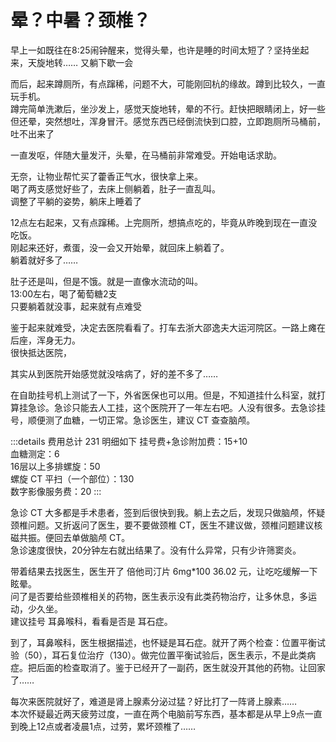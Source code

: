 # 晕？中暑？颈椎？

早上一如既往在8:25闹钟醒来，觉得头晕，也许是睡的时间太短了？坚持坐起来，天旋地转……
又躺下歇一会

而后，起来蹲厕所，有点蹿稀，问题不大，可能刚回杭的缘故。蹲到比较久，一直玩手机。  
蹲完简单洗漱后，坐沙发上，感觉天旋地转，晕的不行。赶快把眼睛闭上，好一些但还晕，突然想吐，浑身冒汗。感觉东西已经倒流快到口腔，立即跑厕所马桶前，吐不出来了

一直发呕，伴随大量发汗，头晕，在马桶前非常难受。开始电话求助。

无奈，让物业帮忙买了藿香正气水，很快拿上来。  
喝了两支感觉好些了，去床上侧躺着，肚子一直乱叫。  
调整了平躺的姿势，躺床上睡着了

12点左右起来，又有点蹿稀。上完厕所，想搞点吃的，毕竟从昨晚到现在一直没吃饭。  
刚起来还好，煮蛋，没一会又开始晕，就回床上躺着了。  
躺着就好多了……

肚子还是叫，但是不饿。就是一直像水流动的叫。  
13:00左右，喝了葡萄糖2支  
只要躺着就没事，起来就有点难受

鉴于起来就难受，决定去医院看看了。打车去浙大邵逸夫大运河院区。一路上瘫在后座，浑身无力。  
很快抵达医院，

其实从到医院开始感觉就没啥病了，好的差不多了……

在自助挂号机上测试了一下，外省医保也可以用。但是，不知道挂什么科室，就打算挂急诊。急诊只能去人工挂，这个医院开了一年左右吧。人没有很多。去急诊挂号，顺便测了血糖，一切正常。急诊医生，建议 CT 查查脑颅。

:::details 费用总计 231 明细如下
挂号费+急诊附加费：15+10  
血糖测定：6  
16层以上多排螺旋：50  
螺旋 CT 平扫（一个部位）：130  
数字影像服务费：20
:::

急诊 CT 大多都是手术患者，签到后很快到我。躺上去之后，发现只做脑颅，怀疑颈椎问题。又折返问了医生，要不要做颈椎 CT，医生不建议做，颈椎问题建议核磁共振。便回去单做脑颅 CT。  
急诊速度很快，20分钟左右就出结果了。没有什么异常，只有少许筛窦炎。  

带着结果去找医生，医生开了 倍他司汀片 6mg*100 36.02 元，让吃吃缓解一下眩晕。  
问了是否要给些颈椎相关的药物，医生表示没有此类药物治疗，让多休息，多运动，少久坐。  
建议挂号 耳鼻喉科，看看是否是 耳石症。  

到了，耳鼻喉科，医生根据描述，也怀疑是耳石症。就开了两个检查：位置平衡试验（50），耳石复位治疗（130）。做完位置平衡试验后，医生表示，不是此类病症。把后面的检查取消了。鉴于已经开了一副药，医生就没开其他的药物。让回家了……

每次来医院就好了，难道是肾上腺素分泌过猛？好比打了一阵肾上腺素……  
本次怀疑最近两天疲劳过度，一直在两个电脑前写东西，基本都是从早上9点一直到晚上12点或者凌晨1点，过劳，累坏颈椎了……
